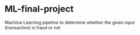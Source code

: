 # ML-final-project
Machine Learning pipeline to determine whether the given input (transaction) is fraud or not
